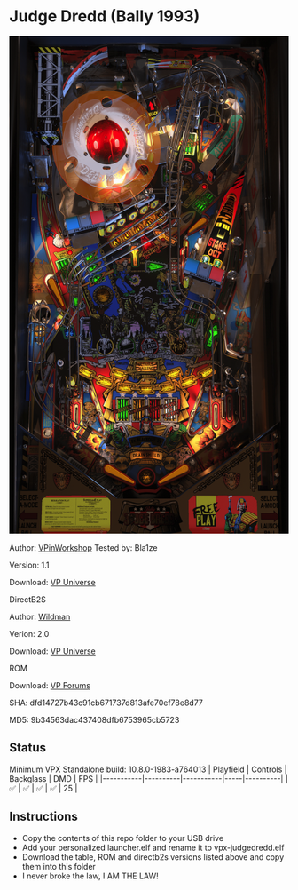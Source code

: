 # Judge Dredd (Bally 1993)

![Table Preview](https://github.com/Bla1ze/vpx-images/blob/main/vpx-judgedredd.png)

Author: [VPinWorkshop](https://vpuniverse.com/profile/40692-vpinworkshop/) Tested by: Bla1ze 

Version: 1.1

Download: [VP Universe](https://vpuniverse.com/files/file/7750-judge-dredd-bally-1993-vpw/)

DirectB2S

Author: [Wildman](https://vpuniverse.com/profile/5-wildman/)

Verion: 2.0

Download: [VP Universe](https://vpuniverse.com/files/file/2223-judge-dreddbally-1993/)

ROM

Download:  [VP Forums](https://www.vpforums.org/index.php?app=downloads&showfile=1193)

SHA: dfd14727b43c91cb671737d813afe70ef78e8d77

MD5: 9b34563dac437408dfb6753965cb5723

## Status 

Minimum VPX Standalone build: 10.8.0-1983-a764013
| Playfield | Controls | Backglass | DMD | FPS | 
|-----------|----------|-----------|-----|----------|
| :white_check_mark: | :white_check_mark: | :white_check_mark: | :white_check_mark: | 25 |

## Instructions

- Copy the contents of this repo folder to your USB drive
- Add your personalized launcher.elf and rename it to vpx-judgedredd.elf
- Download the table, ROM and directb2s versions listed above and copy them into this folder
- I never broke the law, I AM THE LAW!